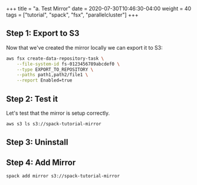 +++
title = "a. Test Mirror"
date = 2020-07-30T10:46:30-04:00
weight = 40
tags = ["tutorial", "spack", "fsx", "parallelcluster"]
+++


## Step 1: Export to S3

Now that we've created the mirror locally we can export it to S3:

<!-- TODO -->

```bash
aws fsx create-data-repository-task \
    --file-system-id fs-0123456789abcdef0 \
    --type EXPORT_TO_REPOSITORY \
    --paths path1,path2/file1 \
    --report Enabled=true
```

## Step 2: Test it

Let's test that the mirror is setup correctly.

<!-- TODO -->

```bash
aws s3 ls s3://spack-tutorial-mirror
```

## Step 3: Uninstall


## Step 4: Add Mirror

```
spack add mirror s3://spack-tutorial-mirror
```